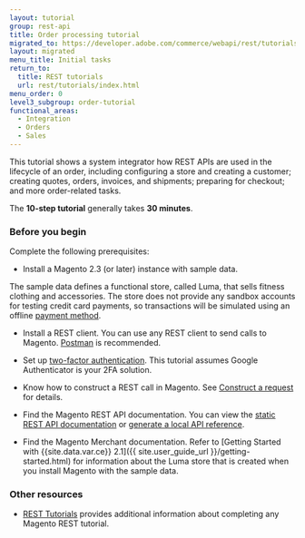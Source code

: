 ```yaml
---
layout: tutorial
group: rest-api
title: Order processing tutorial
migrated_to: https://developer.adobe.com/commerce/webapi/rest/tutorials/orders/
layout: migrated
menu_title: Initial tasks
return_to:
  title: REST tutorials
  url: rest/tutorials/index.html
menu_order: 0
level3_subgroup: order-tutorial
functional_areas:
  - Integration
  - Orders
  - Sales
---
```


This tutorial shows a system integrator how REST APIs are used in the lifecycle of an order, including configuring a store and creating a customer; creating quotes, orders, invoices, and shipments; preparing for checkout; and more order-related tasks.

The **10-step tutorial** generally takes **30 minutes**.

### Before you begin

Complete the following prerequisites:

*  Install a Magento 2.3 (or later) instance with sample data.

  The sample data defines a functional store, called Luma, that sells fitness clothing and accessories. The store does not provide any sandbox accounts for testing credit card payments, so transactions will be simulated using an offline [payment method](https://glossary.magento.com/payment-method).

*  Install a REST client. You can use any REST client to send calls to Magento. [Postman](https://www.getpostman.com/) is recommended.

*  Set up [two-factor authentication]({{page.baseurl}}/security/two-factor-authentication.html). This tutorial assumes Google Authenticator is your 2FA solution.

*  Know how to construct a REST call in Magento. See [Construct a request](https://developer.adobe.com/commerce/webapi/get-started/gs-web-api-request) for details.

*  Find the Magento REST API documentation. You can view the [static REST API documentation](https://developer.adobe.com/commerce/webapi/rest/quick-reference/) or [generate a local API reference](https://developer.adobe.com/commerce/webapi/rest/quick-reference/generate-local).

*  Find the Magento Merchant documentation. Refer to [Getting Started with {{site.data.var.ce}} 2.1]({{ site.user_guide_url }}/getting-started.html) for information about the Luma store that is created when you install Magento with the sample data.

### Other resources

*  [REST Tutorials](https://developer.adobe.com/commerce/webapi/rest/tutorials/) provides additional information about completing any Magento REST tutorial.
